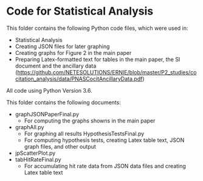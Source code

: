 # Code for Statistical Analysis

This folder contains the following Python code files, which were used in:
- Statistical Analysis
- Creating JSON files for later graphing
- Creating graphs for Figure 2 in the main paper
- Preparing Latex-formatted text for tables in the main paper, the SI document and the ancillary data (https://github.com/NETESOLUTIONS/ERNIE/blob/master/P2_studies/cocitation_analysis/data/PNASCocitAncillaryData.pdf)

All code using Python Version 3.6.

This folder contains the following documents:
- graphJSONPaperFinal.py
    - For computing the graphs showns in the main paper
- graphAll.py
    - For graphing all results
HypothesisTestsFinal.py
    - For computing hypothesis tests, creating Latex table text, JSON graph files, and other output
- jpScatterPlot.py
- tabHitRateFinal.py
    - For accumulating hit rate data from JSON data files and creating Latex table text
